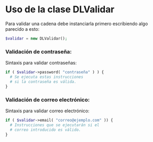 # Uso de la clase DLValidar

Para validar una cadena debe instanciarla primero escribiendo algo parecido a esto:

``` php
$validar = new DLValidar();
```

### Validación de contraseña:

Sintaxis para validar contraseñas:

``` php
if ( $validar->password( "contraseña" ) ) {
  # Se ejecuta estas instrucciones 
  # si la contraseña es válida.
}
```

### Validación de correo electrónico:

Sintaxis para validar correo electrónico:

``` php
if ( $validar->email( "correo@ejemplo.com" )) {
  # Instrucciones que se ejecutarán si el 
  # correo introducido es válido.
}
```
